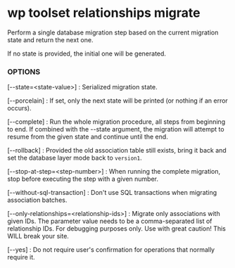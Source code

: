 # wp toolset relationships migrate

Perform a single database migration step based on the current migration state and return the next one.

If no state is provided, the initial one will be generated.

### OPTIONS

[\--state=&lt;state-value&gt;]
: Serialized migration state.

[\--porcelain]
: If set, only the next state will be printed (or nothing if an error occurs).

[\--complete]
: Run the whole migration procedure, all steps from beginning to end. If combined with the --state argument,
the migration will attempt to resume from the given state and continue until the end.

[\--rollback]
: Provided the old association table still exists, bring it back and set the database layer mode back to `version1`.

[\--stop-at-step=&lt;step-number&gt;]
: When running the complete migration, stop before executing the step with a given number.

[\--without-sql-transaction]
: Don't use SQL transactions when migrating association batches.

[\--only-relationships=&lt;relationship-ids&gt;]
: Migrate only associations with given IDs. The parameter value needs to be a comma-separated list of relationship
  IDs. For debugging purposes only. Use with great caution! This WILL break your site.

[\--yes]
: Do not require user's confirmation for operations that normally require it.
